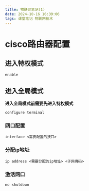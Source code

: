```yaml
---
title: 物联网笔记(1)
date: 2024-10-16 16:39:06
tags: 课堂笔记 物联网技术 
---
```


# cisco路由器配置

## 进入特权模式

```terminal
enable
```

## 进入全局模式

**进入全局模式前需要先进入特权模式**

```terminal
configure terminal 
```

### 网口配置

```terminal
interface <需要配置的接口>

```

### 分配ip地址
```terminal
ip address <需要分配的ip地址> <子网掩码>
```
### 激活网口

```terminal
no shutdown
```